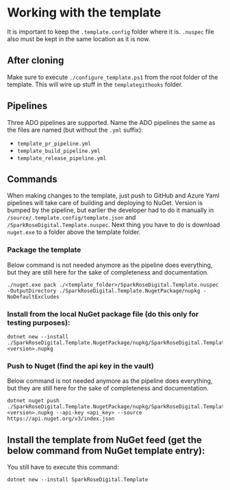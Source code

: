 # Working with the template

It is important to keep the `.template.config` folder where it is. `.nuspec` file also must be kept in the same location as it is now.

## After cloning

Make sure to execute `./configure_template.ps1` from the root folder of the template. This will wire up stuff in the `templategithooks` folder.

## Pipelines

Three ADO pipelines are supported. Name the ADO pipelines the same as the files are named (but without the `.yml` suffix):

* `template_pr_pipeline.yml`
* `template_build_pipeline.yml`
* `template_release_pipeline.yml`

## Commands

When making changes to the template, just push to GitHub and Azure Yaml pipelines will take care of building and deploying to NuGet. Version is bumped by the pipeline, but earlier the developer had to do it manually in `/source/.template.config/template.json` and `/SparkRoseDigital.Template.nuspec`. Next thing you have to do is download `nuget.exe` to a folder above the template folder.

### Package the template

Below command is not needed anymore as the pipeline does everything, but they are still here for the sake of completeness and documentation.

    ./nuget.exe pack ./<template_folder>/SparkRoseDigital.Template.nuspec -OutputDirectory ./SparkRoseDigital.Template.NugetPackage/nupkg -NoDefaultExcludes

### Install from the local NuGet package file (do this only for testing purposes):

    dotnet new --install ./SparkRoseDigital.Template.NugetPackage/nupkg/SparkRoseDigital.Template.<version>.nupkg

### Push to Nuget (find the api key in the vault)

Below command is not needed anymore as the pipeline does everything, but they are still here for the sake of completeness and documentation.

    dotnet nuget push ./SparkRoseDigital.Template.NugetPackage/nupkg/SparkRoseDigital.Template.<version>.nupkg --api-key <api_key> --source https://api.nuget.org/v3/index.json

## Install the template from NuGet feed (get the below command from NuGet template entry):

You still have to execute this command:

    dotnet new --install SparkRoseDigital.Template
